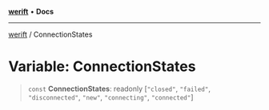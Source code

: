 [**werift**](../README.md) • **Docs**

***

[werift](../globals.md) / ConnectionStates

# Variable: ConnectionStates

> `const` **ConnectionStates**: readonly [`"closed"`, `"failed"`, `"disconnected"`, `"new"`, `"connecting"`, `"connected"`]
